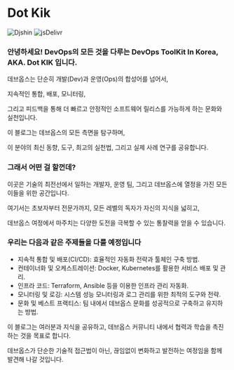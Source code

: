 # Dot Kik

![Djshin](https://github.com/rundocs/jekyll-rtd-theme/workflows/CI/badge.svg?branch=develop)
![jsDelivr](https://data.jsdelivr.com/v1/package/gh/rundocs/jekyll-rtd-theme/badge)

### 안녕하세요! DevOps의 모든 것을 다루는 DevOps ToolKit In Korea, AKA. Dot KIK 입니다.

데브옵스는 단순히 개발(Dev)과 운영(Ops)의 합성어를 넘어서, 

지속적인 통합, 배포, 모니터링, 

그리고 피드백을 통해 더 빠르고 안정적인 소프트웨어 릴리스를 가능하게 하는 문화와 실천입니다.

이 블로그는 데브옵스의 모든 측면을 탐구하며, 

이 분야의 최신 동향, 도구, 최고의 실천법, 그리고 실제 사례 연구를 공유합니다.




###  그래서 어떤 걸 할껀데?

이곳은 기술의 최전선에서 일하는 개발자, 운영 팀, 그리고 데브옵스에 열정을 가진 모든 이들을 위한 공간입니다.

여기서는 초보자부터 전문가까지, 모든 레벨의 독자가 자신의 지식을 넓히고, 

데브옵스 여정에서 마주치는 다양한 도전을 극복할 수 있는 통찰력을 얻을 수 있습니다. 

### 우리는 다음과 같은 주제들을 다룰 예정입니다

- 지속적 통합 및 배포(CI/CD): 효율적인 자동화 전략과 툴체인 구축 방법.
- 컨테이너화 및 오케스트레이션: Docker, Kubernetes를 활용한 서비스 배포 및 관리.
- 인프라 코드: Terraform, Ansible 등을 이용한 인프라 관리 자동화.
- 모니터링 및 로깅: 시스템 성능 모니터링과 로그 관리를 위한 최적의 도구와 전략.
- 문화 및 베스트 프랙티스: 팀 내에서 데브옵스 문화를 성공적으로 구축하고 유지하는 방법.

이 블로그는 여러분과 지식을 공유하고, 데브옵스 커뮤니티 내에서 협력과 학습을 촉진하는 것을 목표로 합니다. 

데브옵스가 단순한 기술적 접근법이 아닌, 끊임없이 변화하고 발전하는 여정임을 함께 발견해 나갈 것입니다.